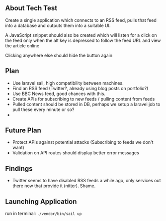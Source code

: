 
## About Tech Test

Create a single application which connects to an RSS feed, pulls that feed into a database and outputs them into
a suitable UI.

A JavaScript snippet should also be created which will listen for a click on the feed only when the alt key is depressed
to follow the feed URL and view the article online

Clicking anywhere else should hide the button again

## Plan

- Use laravel sail, high compatibility between machines.
- Find an RSS feed (Twitter?, already using blog posts on portfolio?)
- Use BBC News feed, good chances with this.
- Create APIs for subscribing to new feeds / pulling content from feeds
- Pulled content should be stored in DB, perhaps we setup a laravel job to pull these every minute or so?
- 

## Future Plan
- Protect APIs against potential attacks (Subscribing to feeds we don't want)
- Validation on API routes should display better error messages

## Findings
- Twitter seems to have disabled RSS feeds a while ago, only services out there now that provide it (nitter). Shame.

## Launching Application

run in terminal: `./vendor/bin/sail up`
